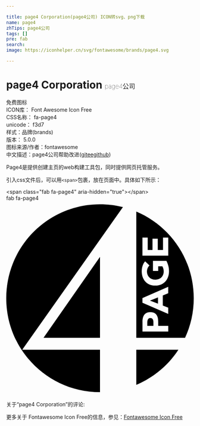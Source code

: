 ```yaml
---

title: page4 Corporation(page4公司) ICON转svg、png下载
name: page4
zhTips: page4公司
tags: []
pre: fab
search: 
image: https://iconhelper.cn/svg/fontawesome/brands/page4.svg

---
```


# page4 Corporation  <small style="font-size: 60%;font-weight: 100">page4公司</small>


<div class="detail-page">
<p>
<span><span class="badge-success badge">免费图标</span> </span>
<br/>
<span>
ICON库：
<span class="badge-secondary badge">Font Awesome Icon Free</span> 
</span>
<br/>
<span>
CSS名称：
<span class="badge-secondary badge">fa-page4</span> 
</span>
<br/>
<span>
unicode：
<span class="badge-secondary badge">f3d7</span> 
<copy-btn content='f3d7' btn-title=""></copy-btn>
<copy-btn :content='String.fromCodePoint(parseInt("f3d7", 16))' btn-title="复制U"></copy-btn>
</span><br/><span>样式：<span class="badge-light badge">品牌(brands)</span></span>
<br/>
<span>
版本：
<span class="badge-secondary badge">5.0.0</span> 
</span>
<br/>
<span>图标来源/作者：<span class="badge-light badge">fontawesome</span></span> 
<br/>
<span class="zh-detail">中文描述：<span class="badge-primary badge">page4公司</span><span class="help-link"><span>帮助改进</span>(<a href="https://gitee.com/liuwave/icon-helper/edit/master/json/fontawesome/brands/page4.json" target="_blank" rel="noopener noreferrer">gitee</a><a href="https://github.com/liuwave/icon-helper/edit/master/json/fontawesome/brands/page4.json" target="_blank" rel="noopener noreferrer">github</a></span>)</span><br/>
</p>
</div><div class="description description alert alert-light">Page4是提供创建主页的web构建工具包，同时提供网页托管服务。</div>
<div class="alert alert-dark">
  <i class="fab fa-page4 fa-xs"></i>
  <i class="fab fa-page4 fa-sm"></i>
  <i class="fab fa-page4 fa-lg"></i>
  <i class="fab fa-page4 fa-2x"></i>
  <i class="fab fa-page4 fa-3x"></i>
  <i class="fab fa-page4 fa-5x"></i>
  <i class="fab fa-page4 fa-7x"></i>
</div>
<div>
  <p>引入css文件后，可以用<code>&lt;span&gt;</code>包裹，放在页面中。具体如下所示：    
  </p>
  <div class="alert alert-primary" style="font-size: 14px">
    &lt;span class="fab fa-page4" aria-hidden="true"&gt;&lt;/span&gt;
    <copy-btn content='<span class="fab fa-page4" aria-hidden="true"></span>'></copy-btn>
  </div>
  <div class="alert alert-secondary">
    <i class="fab fa-page4"
    style="font-size: 24px"
    aria-hidden="true"></i> fab fa-page4
    <copy-btn content="fab fa-page4" btn-title="复制图标名称"></copy-btn>
  </div>
</div>
<div id="svg" class="svg-wrap">
<svg xmlns="http://www.w3.org/2000/svg" viewBox="0 0 496 512"><path d="M248 504C111 504 0 393 0 256S111 8 248 8c20.9 0 41.3 2.6 60.7 7.5L42.3 392H248v112zm0-143.6V146.8L98.6 360.4H248zm96 31.6v92.7c45.7-19.2 84.5-51.7 111.4-92.7H344zm57.4-138.2l-21.2 8.4 21.2 8.3v-16.7zm-20.3 54.5c-6.7 0-8 6.3-8 12.9v7.7h16.2v-10c0-5.9-2.3-10.6-8.2-10.6zM496 256c0 37.3-8.2 72.7-23 104.4H344V27.3C433.3 64.8 496 153.1 496 256zM360.4 143.6h68.2V96h-13.9v32.6h-13.9V99h-13.9v29.6h-12.7V96h-13.9v47.6zm68.1 185.3H402v-11c0-15.4-5.6-25.2-20.9-25.2-15.4 0-20.7 10.6-20.7 25.9v25.3h68.2v-15zm0-103l-68.2 29.7V268l68.2 29.5v-16.6l-14.4-5.7v-26.5l14.4-5.9v-16.9zm-4.8-68.5h-35.6V184H402v-12.2h11c8.6 15.8 1.3 35.3-18.6 35.3-22.5 0-28.3-25.3-15.5-37.7l-11.6-10.6c-16.2 17.5-12.2 63.9 27.1 63.9 34 0 44.7-35.9 29.3-65.3z"/></svg>
</div>
<detail full-name='fa-page4'></detail>
<div>
<p>关于“page4 Corporation”的评论:</p>
</div>
<Vssue title="关于“page4 Corporation”的评论" ></Vssue>    
<div><p>更多关于  Fontawesome Icon Free的信息，参见：<a target="_blank" href="https://iconhelper.cn/fontawesome.html">Fontawesome Icon Free</a>
</p></div>
